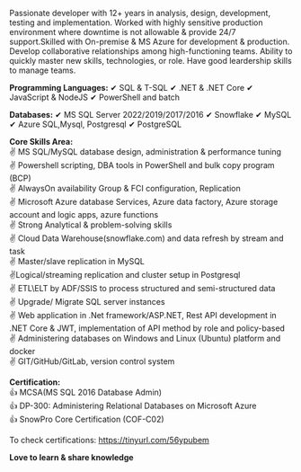 Passionate developer with 12+ years in analysis, design, development, testing and implementation. Worked with highly sensitive production environment where downtime is not allowable & provide 24/7 support.Skilled with On-premise & MS Azure for development & production. Develop collaborative relationships among high-functioning teams. Ability to quickly master new skills, technologies, or role. Have good leardership skills to manage teams.

**Programming Languages:**
✔ SQL & T-SQL
✔ .NET & .NET Core
✔ JavaScript & NodeJS
✔ PowerShell and batch

**Databases:**
✔ MS SQL Server 2022/2019/2017/2016
✔ Snowflake
✔ MySQL
✔ Azure SQL,Mysql, Postgresql
✔ PostgreSQL


**Core Skills Area:**<br>
✌ MS SQL/MySQL database design, administration & performance tuning<br>
✌ Powershell scripting, DBA tools in PowerShell and bulk copy program (BCP)<br>
✌ AlwaysOn availability Group & FCI configuration, Replication<br>
✌ Microsoft Azure database Services, Azure data factory, Azure storage account and logic apps, azure functions<br>
✌ Strong Analytical & problem-solving skills<br>
✌ Cloud Data Warehouse(snowflake.com) and data refresh by stream and task<br>
✌ Master/slave replication in MySQL<br>
✌Logical/streaming replication and cluster setup in Postgresql<br>
✌ ETL\ELT by ADF/SSIS to process structured and semi-structured data<br>
✌ Upgrade/ Migrate SQL server instances<br>
✌ Web application in .Net framework/ASP.NET, Rest API development in .NET Core & JWT, implementation of API method by role and policy-based<br>
✌ Administering databases on Windows and Linux (Ubuntu) platform and docker<br>
✌ GIT/GitHub/GitLab, version control system<br>

**Certification:**<br>
👍 MCSA(MS SQL 2016 Database Admin)<br>
👍 DP-300: Administering Relational Databases on Microsoft Azure <br>
👍 SnowPro Core Certification (COF-C02)

To check certifications: https://tinyurl.com/56ypubem

**Love to learn & share knowledge**
